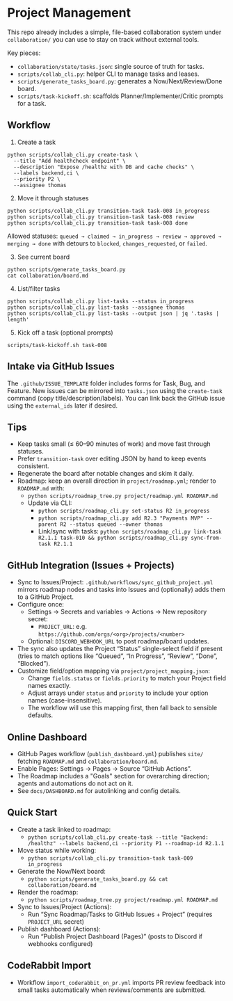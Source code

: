 # Project Management

This repo already includes a simple, file-based collaboration system under `collaboration/` you can use to stay on track without external tools.

Key pieces:
- `collaboration/state/tasks.json`: single source of truth for tasks.
- `scripts/collab_cli.py`: helper CLI to manage tasks and leases.
- `scripts/generate_tasks_board.py`: generates a Now/Next/Review/Done board.
- `scripts/task-kickoff.sh`: scaffolds Planner/Implementer/Critic prompts for a task.

## Workflow

1) Create a task

```
python scripts/collab_cli.py create-task \
  --title "Add healthcheck endpoint" \
  --description "Expose /healthz with DB and cache checks" \
  --labels backend,ci \
  --priority P2 \
  --assignee thomas
```

2) Move it through statuses

```
python scripts/collab_cli.py transition-task task-008 in_progress
python scripts/collab_cli.py transition-task task-008 review
python scripts/collab_cli.py transition-task task-008 done
```

Allowed statuses: `queued → claimed → in_progress → review → approved → merging → done` with detours to `blocked`, `changes_requested`, or `failed`.

3) See current board

```
python scripts/generate_tasks_board.py
cat collaboration/board.md
```

4) List/filter tasks

```
python scripts/collab_cli.py list-tasks --status in_progress
python scripts/collab_cli.py list-tasks --assignee thomas
python scripts/collab_cli.py list-tasks --output json | jq '.tasks | length'
```

5) Kick off a task (optional prompts)

```
scripts/task-kickoff.sh task-008
```

## Intake via GitHub Issues

The `.github/ISSUE_TEMPLATE` folder includes forms for Task, Bug, and Feature. New issues can be mirrored into `tasks.json` using the `create-task` command (copy title/description/labels). You can link back the GitHub issue using the `external_ids` later if desired.

## Tips

- Keep tasks small (≤ 60–90 minutes of work) and move fast through statuses.
- Prefer `transition-task` over editing JSON by hand to keep events consistent.
- Regenerate the board after notable changes and skim it daily.
- Roadmap: keep an overall direction in `project/roadmap.yml`; render to `ROADMAP.md` with:
  - `python scripts/roadmap_tree.py project/roadmap.yml ROADMAP.md`
  - Update via CLI:
    - `python scripts/roadmap_cli.py set-status R2 in_progress`
    - `python scripts/roadmap_cli.py add R2.3 "Payments MVP" --parent R2 --status queued --owner thomas`
    - Link/sync with tasks: `python scripts/roadmap_cli.py link-task R2.1.1 task-010 && python scripts/roadmap_cli.py sync-from-task R2.1.1`

## GitHub Integration (Issues + Projects)

- Sync to Issues/Project: `.github/workflows/sync_github_project.yml` mirrors roadmap nodes and tasks into Issues and (optionally) adds them to a GitHub Project.
- Configure once:
  - Settings → Secrets and variables → Actions → New repository secret:
    - `PROJECT_URL`: e.g. `https://github.com/orgs/<org>/projects/<number>`
  - Optional: `DISCORD_WEBHOOK_URL` to post roadmap/board updates.
- The sync also updates the Project “Status” single-select field if present (tries to match options like “Queued”, “In Progress”, “Review”, “Done”, “Blocked”).
- Customize field/option mapping via `project/project_mapping.json`:
  - Change `fields.status` or `fields.priority` to match your Project field names exactly.
  - Adjust arrays under `status` and `priority` to include your option names (case-insensitive).
  - The workflow will use this mapping first, then fall back to sensible defaults.

## Online Dashboard

- GitHub Pages workflow (`publish_dashboard.yml`) publishes `site/` fetching `ROADMAP.md` and `collaboration/board.md`.
- Enable Pages: Settings → Pages → Source “GitHub Actions”.
- The Roadmap includes a "Goals" section for overarching direction; agents and automations do not act on it.
- See `docs/DASHBOARD.md` for autolinking and config details.

## Quick Start

- Create a task linked to roadmap:
  - `python scripts/collab_cli.py create-task --title "Backend: /healthz" --labels backend,ci --priority P1 --roadmap-id R2.1.1`
- Move status while working:
  - `python scripts/collab_cli.py transition-task task-009 in_progress`
- Generate the Now/Next board:
  - `python scripts/generate_tasks_board.py && cat collaboration/board.md`
- Render the roadmap:
  - `python scripts/roadmap_tree.py project/roadmap.yml ROADMAP.md`
- Sync to Issues/Project (Actions):
  - Run “Sync Roadmap/Tasks to GitHub Issues + Project” (requires `PROJECT_URL` secret)
- Publish dashboard (Actions):
  - Run “Publish Project Dashboard (Pages)” (posts to Discord if webhooks configured)

## CodeRabbit Import

- Workflow `import_coderabbit_on_pr.yml` imports PR review feedback into small tasks automatically when reviews/comments are submitted.
